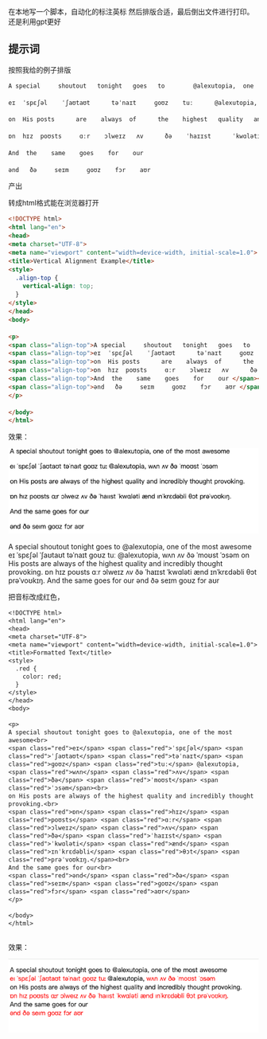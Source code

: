 在本地写一个脚本，自动化的标注英标 然后排版合适，最后倒出文件进行打印。还是利用gpt更好

## 提示词

按照我给的例子排版
```html
A special     shoutout   tonight   goes   to        @alexutopia,  one       of      the     most      awesome 

eɪ  ˈspɛʃəl    ˈʃaʊtaʊt      təˈnaɪt     ɡoʊz    tuː      @alexutopia,  wʌn      ʌv       ðə     ˈmoʊst  ˈɔsəm           

on  His posts      are    always  of      the    highest   quality   and     incredibly    thought provoking.  

ɒn  hɪz  poʊsts     ɑːr    ɔlweɪz   ʌv      ðə    ˈhaɪɪst      ˈkwɑləti   ænd    ɪnˈkrɛdəbli     θɔt       prəˈvoʊkɪŋ.

And  the    same    goes    for    our 

ənd   ðə     seɪm     ɡoʊz    fɔr    aʊr 
```

产出

转成html格式能在浏览器打开
```html
<!DOCTYPE html>
<html lang="en">
<head>
<meta charset="UTF-8">
<meta name="viewport" content="width=device-width, initial-scale=1.0">
<title>Vertical Alignment Example</title>
<style>
  .align-top {
    vertical-align: top;
  }
</style>
</head>
<body>

<p>
<span class="align-top">A special     shoutout   tonight   goes   to        @alexutopia,  one       of      the     most      awesome </span><br>
<span class="align-top">eɪ  ˈspɛʃəl    ˈʃaʊtaʊt      təˈnaɪt     ɡoʊz    tuː      @alexutopia,  wʌn      ʌv       ðə     ˈmoʊst  ˈɔsəm            </span><br>
<span class="align-top">on  His posts      are    always  of      the    highest   quality   and     incredibly    thought provoking.  </span><br>
<span class="align-top">ɒn  hɪz  poʊsts     ɑːr    ɔlweɪz   ʌv      ðə    ˈhaɪɪst      ˈkwɑləti   ænd    ɪnˈkrɛdəbli     θɔt       prəˈvoʊkɪŋ.</span><br>
<span class="align-top">And  the    same    goes    for    our </span><br>
<span class="align-top">ənd   ðə     seɪm     ɡoʊz    fɔr    aʊr </span>
</p>

</body>
</html>
```

效果：

![](./images/tophonetics,png.png)


A special shoutout tonight goes to @alexutopia, one of the most awesome
eɪ ˈspɛʃəl ˈʃaʊtaʊt təˈnaɪt ɡoʊz tuː @alexutopia, wʌn ʌv ðə ˈmoʊst ˈɔsəm
on His posts are always of the highest quality and incredibly thought provoking.
ɒn hɪz poʊsts ɑːr ɔlweɪz ʌv ðə ˈhaɪɪst ˈkwɑləti ænd ɪnˈkrɛdəbli θɔt prəˈvoʊkɪŋ.
And the same goes for our
ənd ðə seɪm ɡoʊz fɔr aʊr

把音标改成红色，

```
<!DOCTYPE html>
<html lang="en">
<head>
<meta charset="UTF-8">
<meta name="viewport" content="width=device-width, initial-scale=1.0">
<title>Formatted Text</title>
<style>
  .red {
    color: red;
  }
</style>
</head>
<body>

<p>
A special shoutout tonight goes to @alexutopia, one of the most awesome<br>
<span class="red">eɪ</span> <span class="red">ˈspɛʃəl</span> <span class="red">ˈʃaʊtaʊt</span> <span class="red">təˈnaɪt</span> <span class="red">ɡoʊz</span> <span class="red">tuː</span> @alexutopia, <span class="red">wʌn</span> <span class="red">ʌv</span> <span class="red">ðə</span> <span class="red">ˈmoʊst</span> <span class="red">ˈɔsəm</span><br>
on His posts are always of the highest quality and incredibly thought provoking.<br>
<span class="red">ɒn</span> <span class="red">hɪz</span> <span class="red">poʊsts</span> <span class="red">ɑːr</span> <span class="red">ɔlweɪz</span> <span class="red">ʌv</span> <span class="red">ðə</span> <span class="red">ˈhaɪɪst</span> <span class="red">ˈkwɑləti</span> <span class="red">ænd</span> <span class="red">ɪnˈkrɛdəbli</span> <span class="red">θɔt</span> <span class="red">prəˈvoʊkɪŋ.</span><br>
And the same goes for our<br>
<span class="red">ənd</span> <span class="red">ðə</span> <span class="red">seɪm</span> <span class="red">ɡoʊz</span> <span class="red">fɔr</span> <span class="red">aʊr</span>
</p>

</body>
</html>


```
效果：

![](./images/tophonetics.png)